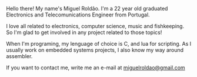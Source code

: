 <!---
- 👋 Hi, I’m @MiguelRoldao
- 👀 I’m interested in ...
- 🌱 I’m currently learning ...
- 💞️ I’m looking to collaborate on ...
- 📫 How to reach me ...
--->

Hello there! My name's Miguel Roldão. I'm a 22 year old graduated Electronics and Telecomunications Engineer from Portugal.

I love all related to electronics, computer science, music and fishkeeping.
So I'm glad to get involved in any project related to those topics!

When I'm programing, my lenguage of choice is C, and lua for scripting.
As I usually work on embedded systems projects, I also know my way around assembler.

If you want to contact me, write me an e-mail at miguelroldao@gmail.com

<!---
MiguelRoldao/MiguelRoldao is a ✨ special ✨ repository because its `README.md` (this file) appears on your GitHub profile.
You can click the Preview link to take a look at your changes.
--->
